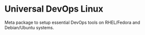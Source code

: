 # Universal DevOps Linux
Meta package to setup essential DevOps tools on RHEL/Fedora and Debian/Ubuntu systems.
